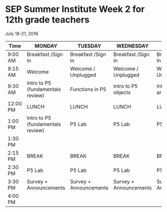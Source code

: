 

# SEP Summer Institute Week 2 for 12th grade teachers
July 18-21, 2016

|Time | MONDAY | TUESDAY | WEDNESDAY | THURSDAY | FRIDAY |
| ----|--------|---------|-----------|----------|--------|
| 9:00 AM |Breakfast /Sign In|Breakfast /Sign In|Breakfast /Sign In|Breakfast /Sign In|
9:15 AM |Welcome|Welcome / Unplugged|Welcome / Unplugged|Welcome / Unplugged|Welcome | 
9:30 AM |Intro to P5 (fundamentals review)|Functions in P5|Intro to P5 objects|Intro to p5 arrays|
12:00 PM |LUNCH|LUNCH|LUNCH|LUNCH|
1:00 PM |Intro to P5 (fundamentals review)|P5 Lab|P5 Lab|P5 Lab|Dan Shiffman Talk
1:30 PM |
2:15 PM | BREAK | BREAK | BREAK | BREAK | BREAK
2:30 PM | P5 Lab | P5 Lab | P5 Lab | P5 Lab | P5 Lab
3:30 PM | Survey + Announcements | Survey + Announcements | Survey + Announcements |Survey + Announcements | Survey + Announcements
4:00 PM  |
